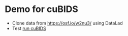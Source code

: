 # Demo for cuBIDS

* Clone data from https://osf.io/w2nu3/ using DataLad
* Test [run cuBIDS](https://github.com/tientong98/demo_cubids/blob/main/cuBIDS.ipynb)
